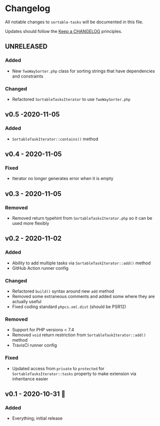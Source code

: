 # Changelog

All notable changes to `sortable-tasks` will be documented in this file.

Updates should follow the [Keep a CHANGELOG](http://keepachangelog.com/) principles.

## UNRELEASED
### Added
- New `TwoWaySorter.php` class for sorting strings that have dependencies and constraints

### Changed
- Refactored `SortableTasksIterator` to use `TwoWaySorter.php`

## v0.5 -2020-11-05
### Added
- `SortableTaskIterator::contains()` method

## v0.4 - 2020-11-05
### Fixed
- Iterator no longer generates error when it is empty

## v0.3 - 2020-11-05
### Removed
- Removed return typehint from `SortableTasksIterator.php` so it can be used more flexibly

## v0.2 - 2020-11-02
### Added
- Ability to add multiple tasks via `SortableTaskIterator::add()` method
- GitHub Action runner config 
 
### Changed
- Refactored `build()` syntax around new `add` method
- Removed some extraneous comments and added some where they are actually useful 
- Fixed coding standard `phpcs.xml.dist` (should be PSR12) 
 
### Removed
- Support for PHP versions < 7.4
- Removed `void` return restriction from `SortableTaskIterator::add()` method
- TravisCI runner config

### Fixed
- Updated access from `private` to `protected` for `SortableTasksIterator::tasks` property to make extension via 
  inheritance easier 

## v0.1 - 2020-10-31 🎃
### Added
- Everything; initial release
